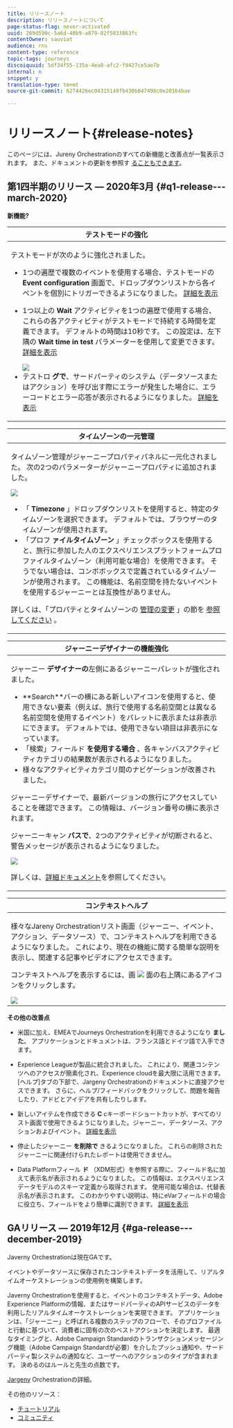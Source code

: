 ```yaml
---
title: リリースノート
description: リリースノートについて
page-status-flag: never-activated
uuid: 269d590c-5a6d-40b9-a879-02f5033863fc
contentOwner: sauviat
audience: rns
content-type: reference
topic-tags: journeys
discoiquuid: 5df34f55-135a-4ea8-afc2-f9427ce5ae7b
internal: n
snippet: y
translation-type: tm+mt
source-git-commit: 6274426ec04315149fb430b847498c0e20164bae

---
```



# リリースノート{#release-notes}

このページには、Jureny Orchestrationのすべての新機能と改善点が一覧表示されます。
また、ドキュメントの更新を参照す [ることもできます](../release-notes/documentation-updates.md)。

## 第1四半期のリリース — 2020年3月 {#q1-release---march-2020}

**新機能?**

<table>
<thead>
<tr>
<th><strong>テストモードの強化</strong><br/></th>
</tr>
</thead>
<tbody>
<tr>
<td>
<p>テストモードが次のように強化されました。</p>
<ul>
<li>1つの遍歴で複数のイベントを使用する場合、テストモードの <strong>Event configuration</strong> 画面で、ドロップダウンリストから各イベントを個別にトリガーできるようになりました。 <a href="../building-journeys/testing-the-journey.md#firing_events">詳細を表示</a></p></li>
<li><p>1つ以上の <strong>Wait</strong> アクティビティを1つの遍歴で使用する場合、これらの各アクティビティがテストモードで持続する時間を定義できます。 デフォルトの時間は10秒です。 この設定は、左下隅の <strong>Wait time in test</strong> パラメーターを使用して変更できます。 <a href="../building-journeys/testing-the-journey.md">詳細を表示</a></p><img src="../assets/rn-test.png"/>
</li>
<li>テストロ <strong>グで</strong>、サードパーティのシステム（データソースまたはアクション）を呼び出す際にエラーが発生した場合に、エラーコードとエラー応答が表示されるようになりました。 <a href="../building-journeys/testing-the-journey.md#viewing_logs">詳細を表示</a>
</li>
</ul>
</td>
</tr>
</tbody>
</table>

<table>
<thead>
<tr>
<th><strong>タイムゾーンの一元管理</strong><br/></th>
</tr>
</thead>
<tbody>
<tr> 
<td>
<p>タイムゾーン管理がジャーニープロパティパネルに一元化されました。 次の2つのパラメーターがジャーニープロパティに追加されました。</p>
<img src="../assets/rn-timezone.png"/>
<ul>
<li>「 <strong>Timezone</strong> 」ドロップダウンリストを使用すると、特定のタイムゾーンを選択できます。 デフォルトでは、ブラウザーのタイムゾーンが使用されます。</li>
<li>「プロフ <strong>ァイルタイムゾーン</strong> 」チェックボックスを使用すると、旅行に参加した人のエクスペリエンスプラットフォームプロファイルタイムゾーン（利用可能な場合）を使用できます。 そうでない場合は、コンボボックスで定義されているタイムゾーンが使用されます。 この機能は、名前空間を持たないイベントを使用するジャーニーとは互換性がありません。</li>
</ul>
<p>詳しくは、「プロパティとタイムゾーンの <a href="../building-journeys/changing-properties.md#timezone">管理の変更</a> 」の節を <a href="../building-journeys/timezone-management.md">参照してください</a> 。</p>
</td>
</tr>
</tbody>
</table>

<table>
<thead>
<tr>
<th><strong>ジャーニーデザイナーの機能強化</strong><br/></th>
</tr>
</thead>
<tbody>
<tr> 
<td>
<p>ジャーニー <strong>デザイナーの</strong>左側にあるジャーニーパレットが強化されました。</p>
<ul>
<li>**Search**バーの横にある新しいアイコンを使用すると、使用できない要素（例えば、旅行で使用する名前空間とは異なる名前空間を使用するイベント）をパレットに表示または非表示にできます。 デフォルトでは、使用できない項目は非表示になっています。</li>
<li>「検索」フィールド <strong>を使用する場合</strong> 、各キャンバスアクティビティカテゴリの結果数が表示されるようになりました。</li>
<li>様々なアクティビティカテゴリ間のナビゲーションが改善されました。</li>
</ul>
<p>ジャーニーデザイナーで、最新バージョンの旅行にアクセスしていることを確認できます。 この情報は、バージョン番号の横に表示されます。</p>
<p>ジャーニーキャン <strong>バスで</strong>、2つのアクティビティが切断されると、警告メッセージが表示されるようになりました。</p>
<img src="../assets/rn-canvas.png"/>
<p>詳しくは、<a href="../building-journeys/using-the-journey-designer.md">詳細ドキュメント</a>を参照してください。</p>
</td>
</tr>
</tbody>
</table>

<table>
<thead>
<tr>
<th><strong>コンテキストヘルプ</strong><br/></th>
</tr>
</thead>
<tbody>
<tr>
<td>
<p>様々なJareny Orchestrationリスト画面（ジャーニー、イベント、アクション、データソース）で、コンテキストヘルプを利用できるようになりました。 これにより、現在の機能に関する簡単な説明を表示し、関連する記事やビデオにアクセスできます。</p>
<p>コンテキストヘルプを表示するには、画 <img src="../assets/icon-context.png"/> 面の右上隅にあるアイコンをクリックします。 </p>
<img src="../assets/rn-context.png"/>
</td>
</tr>
</tbody>
</table>

**その他の改善点**

* 米国に加え、EMEAでJourneys Orchestrationを利用できるようになり **ました**。 アプリケーションとドキュメントは、フランス語とドイツ語で入手できます。

* Experience Leagueが製品に統合されました。 これにより、関連コンテンツへのアクセスが簡素化され、Experience cloudを最大限に活用できます。 [ヘルプ]タブの下部で、Jargeny Orchestrationのドキュメントに直接アクセスできます。 さらに、ヘルプ/フィードバックをクリックして、問題を報告したり、アドビとアイデアを共有したりします。

* 新しいアイテムを作成できる **C** cキーボードショートカットが、すべてのリスト画面で使用できるようになりました。ジャーニー、データソース、アクションおよびイベント。 [詳細を表示](../about/user-interface.md#section_ksq_zr1_ffb)

* 停止したジャーニー **を削除で** きるようになりました。 これらの削除されたジャーニーに関連付けられたレポートは使用できません。

* Data Platformフィール **ド** （XDM形式）を参照する際に、フィールド名に加えて表示名が表示されるようになりました。 この情報は、エクスペリエンスデータモデルのスキーマ定義から取得されます。 使用可能な場合は、代替表示名が表示されます。 このわかりやすい説明は、特にeVarフィールドの場合に役立ち、フィールドをより簡単に識別できます。 [詳細を表示](../event/defining-the-payload-fields.md)

## GAリリース — 2019年12月 {#ga-release---december-2019}

Javerny Orchestrationは現在GAです。

イベントやデータソースに保存されたコンテキストデータを活用して、リアルタイムオーケストレーションの使用例を構築します。

Javerny Orchestrationを使用すると、イベントのコンテキストデータ、Adobe Experience Platformの情報、またはサードパーティのAPIサービスのデータを利用したリアルタイムオーケストレーションを実現できます。 アプリケーションは、「ジャーニー」と呼ばれる複数のステップのフローで、そのプロファイルと行動に基づいて、消費者に固有の次のベストアクションを決定します。 最適なタイミングと、Adobe Campaign Standardのトランザクションメッセージング機能（Adobe Campaign Standardが必要）を介したプッシュ通知や、サードパーティ製システムの通知など、ユーザーへのアクションのタイプが含まれます。 決めるのはルールと先生の点数です。

[Jargeny](../action/working-with-adobe-campaign.md) Orchestrationの詳細。

その他のリソース：

* [チュートリアル](https://docs.adobe.com/content/help/en/platform-learn/tutorials/journey-orchestration/introduction.html)
* [コミュニティ](https://www.adobe.com/go/journeyorchestrationcommunity)
